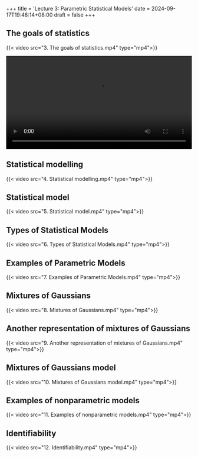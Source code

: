 +++
title = 'Lecture 3: Parametric Statistical Models'
date = 2024-09-17T19:48:14+08:00
draft = false
+++

## The goals of statistics

{{< video src="3. The goals of statistics.mp4" type="mp4">}}

<video width=100% controls autoplay>
    <source src="videos/3. The goals of statistics.mp4" type="video/mp4">
    Your browser does not support the video tag.  
</video>

## Statistical modelling

{{< video src="4. Statistical modelling.mp4" type="mp4">}}

## Statistical model

{{< video src="5. Statistical model.mp4" type="mp4">}}

## Types of Statistical Models

{{< video src="6. Types of Statistical Models.mp4" type="mp4">}}

## Examples of Parametric Models

{{< video src="7. Examples of Parametric Models.mp4" type="mp4">}}

## Mixtures of Gaussians

{{< video src="8. Mixtures of Gaussians.mp4" type="mp4">}}

## Another representation of mixtures of Gaussians

{{< video src="9. Another representation of mixtures of Gaussians.mp4" type="mp4">}}

## Mixtures of Gaussians model

{{< video src="10. Mixtures of Gaussians model.mp4" type="mp4">}}

## Examples of nonparametric models

{{< video src="11. Examples of nonparametric models.mp4" type="mp4">}}

## Identifiability

{{< video src="12. Identifiability.mp4" type="mp4">}}